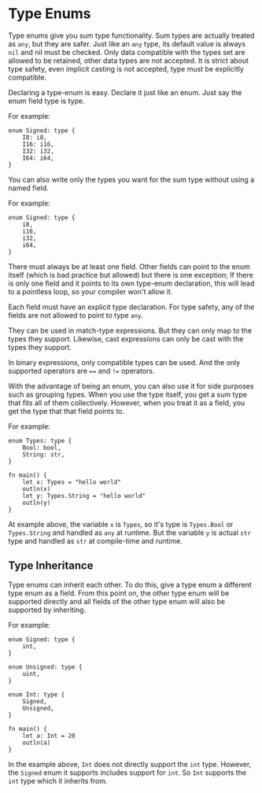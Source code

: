 # Type Enums

Type enums give you sum type functionality. Sum types are actually treated as `any`, but they are safer. Just like an `any` type, its default value is always `nil` and nil must be checked. Only data compatible with the types set are allowed to be retained, other data types are not accepted. It is strict about type safety, even implicit casting is not accepted, type must be explicitly compatible.

Declaring a type-enum is easy. Declare it just like an enum. Just say the enum field type is type.

For example:
```jule
enum Signed: type {
    I8: i8,
    I16: i16,
    I32: i32,
    I64: i64,
}
```

You can also write only the types you want for the sum type without using a named field.

For example:
```jule
enum Signed: type {
    i8,
    i16,
    i32,
    i64,
}
```

There must always be at least one field. Other fields can point to the enum itself (which is bad practice but allowed) but there is one exception; If there is only one field and it points to its own type-enum declaration, this will lead to a pointless loop, so your compiler won't allow it.

Each field must have an explicit type declaration. For type safety, any of the fields are not allowed to point to type `any`. 

They can be used in match-type expressions. But they can only map to the types they support. Likewise, cast expressions can only be cast with the types they support.

In binary expressions, only compatible types can be used. And the only supported operators are `==` and `!=` operators.

With the advantage of being an enum, you can also use it for side purposes such as grouping types. When you use the type itself, you get a sum type that fits all of them collectively. However, when you treat it as a field, you get the type that that field points to.

For example:
```jule
enum Types: type {
    Bool: bool,
    String: str,
}

fn main() {
    let x: Types = "hello world"
    outln(x)
    let y: Types.String = "hello world"
    outln(y)
}
```

At example above, the variable `x` is `Types`, so it's type is `Types.Bool` or `Types.String` and handled as `any` at runtime. But the variable `y` is actual `str` type and handled as `str` at compile-time and runtime. 

## Type Inheritance

Type enums can inherit each other. To do this, give a type enum a different type enum as a field. From this point on, the other type enum will be supported directly and all fields of the other type enum will also be supported by inheriting.

For example:
```jule
enum Signed: type {
    int,
}

enum Unsigned: type {
    uint,
}

enum Int: type {
    Signed,
    Unsigned,
}

fn main() {
    let a: Int = 20
    outln(a)
}
```

In the example above, `Int` does not directly support the `int` type. However, the `Signed` enum it supports includes support for `int`. So `Int` supports the `int` type which it inherits from.
